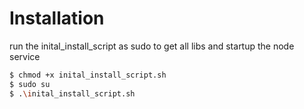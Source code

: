 # Installation

run the inital_install_script as sudo to get all libs and startup the node service

``` bash
$ chmod +x inital_install_script.sh
$ sudo su
$ .\inital_install_script.sh
```